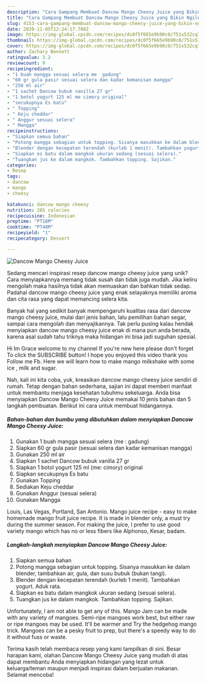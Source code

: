 ```yaml
---
description: "Cara Gampang Membuat Dancow Mango Cheesy Juice yang Bikin Ngiler"
title: "Cara Gampang Membuat Dancow Mango Cheesy Juice yang Bikin Ngiler"
slug: 4153-cara-gampang-membuat-dancow-mango-cheesy-juice-yang-bikin-ngiler
date: 2020-11-05T12:24:17.788Z
image: https://img-global.cpcdn.com/recipes/dc0f5f665e9b90c0/751x532cq70/dancow-mango-cheesy-juice-foto-resep-utama.jpg
thumbnail: https://img-global.cpcdn.com/recipes/dc0f5f665e9b90c0/751x532cq70/dancow-mango-cheesy-juice-foto-resep-utama.jpg
cover: https://img-global.cpcdn.com/recipes/dc0f5f665e9b90c0/751x532cq70/dancow-mango-cheesy-juice-foto-resep-utama.jpg
author: Zachary Bennett
ratingvalue: 3.2
reviewcount: 9
recipeingredient:
- "1 buah mangga sesuai selera me  gadung"
- "60 gr gula pasir sesuai selera dan kadar kemanisan mangga"
- "250 ml air"
- "1 sachet Dancow bubuk vanilla 27 gr"
- "1 botol yogurt 125 ml me cimory original"
- "secukupnya Es batu"
- " Topping"
- " Keju cheddar"
- " Anggur sesuai selera"
- " Mangga"
recipeinstructions:
- "Siapkan semua bahan"
- "Potong mangga sebagian untuk topping. Sisanya masukkan ke dalam blender, tambahkan air, gula, dan susu bubuk (bukan tangi)."
- "Blender dengan kecepatan terendah (kurleb 1 menit). Tambahkan yogurt. Aduk rata."
- "Siapkan es batu dalam mangkok ukuran sedang (sesuai selera)."
- "Tuangkan jus ke dalam mangkok. Tambahkan topping. Sajikan."
categories:
- Resep
tags:
- dancow
- mango
- cheesy

katakunci: dancow mango cheesy 
nutrition: 265 calories
recipecuisine: Indonesian
preptime: "PT16M"
cooktime: "PT48M"
recipeyield: "1"
recipecategory: Dessert

---
```



![Dancow Mango Cheesy Juice](https://img-global.cpcdn.com/recipes/dc0f5f665e9b90c0/751x532cq70/dancow-mango-cheesy-juice-foto-resep-utama.jpg)

Sedang mencari inspirasi resep dancow mango cheesy juice yang unik? Cara menyiapkannya memang tidak susah dan tidak juga mudah. Jika keliru mengolah maka hasilnya tidak akan memuaskan dan bahkan tidak sedap. Padahal dancow mango cheesy juice yang enak selayaknya memiliki aroma dan cita rasa yang dapat memancing selera kita.

Banyak hal yang sedikit banyak mempengaruhi kualitas rasa dari dancow mango cheesy juice, mulai dari jenis bahan, lalu pemilihan bahan segar, sampai cara mengolah dan menyajikannya. Tak perlu pusing kalau hendak menyiapkan dancow mango cheesy juice enak di mana pun anda berada, karena asal sudah tahu triknya maka hidangan ini bisa jadi suguhan spesial.

Hi Im Grace welcome to my channel If you&#39;re new here please don&#39;t forget To click the SUBSCRIBE button! I hope you enjoyed this video thank you Follow me Fb. Here we will learn how to make mango milkshake with some ice , milk and sugar.


Nah, kali ini kita coba, yuk, kreasikan dancow mango cheesy juice sendiri di rumah. Tetap dengan bahan sederhana, sajian ini dapat memberi manfaat untuk membantu menjaga kesehatan tubuhmu sekeluarga. Anda bisa menyiapkan Dancow Mango Cheesy Juice memakai 10 jenis bahan dan 5 langkah pembuatan. Berikut ini cara untuk membuat hidangannya.

<!--inarticleads1-->

##### Bahan-bahan dan bumbu yang dibutuhkan dalam menyiapkan Dancow Mango Cheesy Juice:

1. Gunakan 1 buah mangga sesuai selera (me : gadung)
1. Siapkan 60 gr gula pasir (sesuai selera dan kadar kemanisan mangga)
1. Gunakan 250 ml air
1. Siapkan 1 sachet Dancow bubuk vanilla 27 gr
1. Siapkan 1 botol yogurt 125 ml (me: cimory) original
1. Siapkan secukupnya Es batu
1. Gunakan  Topping
1. Sediakan  Keju cheddar
1. Gunakan  Anggur (sesuai selera)
1. Gunakan  Mangga


Louis, Las Vegas, Portland, San Antonio. Mango juice recipe - easy to make homemade mango fruit juice recipe. It is made in blender only, a must try during the summer season. For making the juice, I prefer to use good variety mango which has no or less fibers like Alphonso, Kesar, badam. 

<!--inarticleads2-->

##### Langkah-langkah menyiapkan Dancow Mango Cheesy Juice:

1. Siapkan semua bahan
1. Potong mangga sebagian untuk topping. Sisanya masukkan ke dalam blender, tambahkan air, gula, dan susu bubuk (bukan tangi).
1. Blender dengan kecepatan terendah (kurleb 1 menit). Tambahkan yogurt. Aduk rata.
1. Siapkan es batu dalam mangkok ukuran sedang (sesuai selera).
1. Tuangkan jus ke dalam mangkok. Tambahkan topping. Sajikan.


Unfortunately, I am not able to get any of this. Mango Jam can be made with any variety of mangoes. Semi-ripe mangoes work best, but either raw or ripe mangoes may be used. It&#39;ll be warmer and Try the hedgehog mango trick. Mangoes can be a pesky fruit to prep, but there&#39;s a speedy way to do it without fuss or waste. 

Terima kasih telah membaca resep yang kami tampilkan di sini. Besar harapan kami, olahan Dancow Mango Cheesy Juice yang mudah di atas dapat membantu Anda menyiapkan hidangan yang lezat untuk keluarga/teman maupun menjadi inspirasi dalam berjualan makanan. Selamat mencoba!
